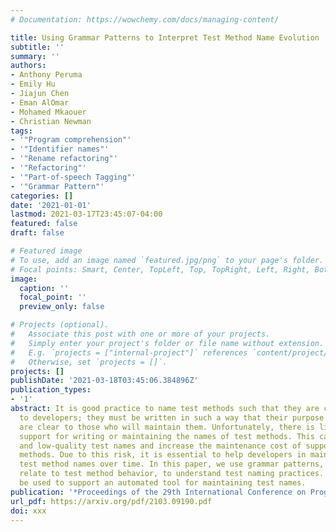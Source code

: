 ```yaml
---
# Documentation: https://wowchemy.com/docs/managing-content/

title: Using Grammar Patterns to Interpret Test Method Name Evolution
subtitle: ''
summary: ''
authors:
- Anthony Peruma
- Emily Hu
- Jiajun Chen
- Eman AlOmar
- Mohamed Mkaouer
- Christian Newman
tags:
- '"Program comprehension"'
- '"Identifier names"'
- '"Rename refactoring"'
- '"Refactoring"'
- '"Part-of-speech Tagging"'
- '"Grammar Pattern"'
categories: []
date: '2021-01-01'
lastmod: 2021-03-17T23:45:07-04:00
featured: false
draft: false

# Featured image
# To use, add an image named `featured.jpg/png` to your page's folder.
# Focal points: Smart, Center, TopLeft, Top, TopRight, Left, Right, BottomLeft, Bottom, BottomRight.
image:
  caption: ''
  focal_point: ''
  preview_only: false

# Projects (optional).
#   Associate this post with one or more of your projects.
#   Simply enter your project's folder or file name without extension.
#   E.g. `projects = ["internal-project"]` references `content/project/deep-learning/index.md`.
#   Otherwise, set `projects = []`.
projects: []
publishDate: '2021-03-18T03:45:06.384896Z'
publication_types:
- '1'
abstract: It is good practice to name test methods such that they are comprehensible
  to developers; they must be written in such a way that their purpose and functionality
  are clear to those who will maintain them. Unfortunately, there is little automated
  support for writing or maintaining the names of test methods. This can lead to inconsistent
  and low-quality test names and increase the maintenance cost of supporting these
  methods. Due to this risk, it is essential to help developers in maintaining their
  test method names over time. In this paper, we use grammar patterns, and how they
  relate to test method behavior, to understand test naming practices. This data will
  be used to support an automated tool for maintaining test names.
publication: '*Proceedings of the 29th International Conference on Program Comprehension*'
url_pdf: https://arxiv.org/pdf/2103.09190.pdf
doi: xxx
---
```

